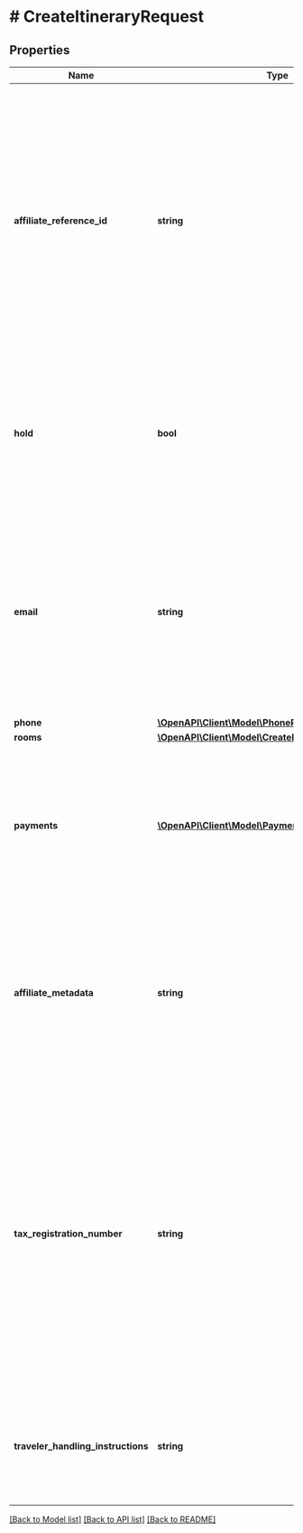 # # CreateItineraryRequest

## Properties

Name | Type | Description | Notes
------------ | ------------- | ------------- | -------------
**affiliate_reference_id** | **string** | Your unique reference value. This field supports from 3 to a maximum of 28 characters and is required to be unique (if provided). Entering special characters (\&quot;&lt;\&quot;, \&quot;&gt;\&quot;, \&quot;(\&quot;, \&quot;)\&quot;, and \&quot;&amp;\&quot;) in this field will result in the request being rejected. | [optional]
**hold** | **bool** | Flag for placing a booking on hold. The booking will be released if the resume link is not followed within the hold period. Please refer to our Hold and Resume documentation. | [optional]
**email** | **string** | Email address for the customer. Must adhere to standard RFC 822 email format. Special characters (\&quot;&lt;\&quot;, \&quot;&gt;\&quot;, \&quot;(\&quot;, \&quot;)\&quot;, and \&quot;&amp;\&quot;) entered in this field will be re-encoded. |
**phone** | [**\OpenAPI\Client\Model\PhoneRequest**](PhoneRequest.md) |  |
**rooms** | [**\OpenAPI\Client\Model\CreateItineraryRequestRoom[]**](CreateItineraryRequestRoom.md) |  |
**payments** | [**\OpenAPI\Client\Model\PaymentRequest[]**](PaymentRequest.md) | Required if payment information prior to booking was not submitted. If register payments was called prior to this call, do not submit payment information again. | [optional]
**affiliate_metadata** | **string** | Field that stores up to 256 characters of additional metadata with the itinerary. Will be returned on all retrieve responses for this itinerary. The data must be in the format &#39;key1:value|key2:value|key3:value&#39;. Other Special characters (\&quot;&lt;\&quot;, \&quot;&gt;\&quot;, \&quot;(\&quot;, \&quot;)\&quot;, and \&quot;&amp;\&quot;) entered in this field will be re-encoded. | [optional]
**tax_registration_number** | **string** | The customer&#39;s taxpayer identification number that is provided by the government to nationals or resident aliens. This number should be collected from individuals that pay taxes or participate in activities that provide revenue for one or more tax types. Note: This value is only needed from Brazilian and Indian customers. | [optional]
**traveler_handling_instructions** | **string** | Custom traveler handling instructions for the hotel. Do not include PCI sensitive data, such as credit card numbers, in this field. | [optional]

[[Back to Model list]](../../README.md#models) [[Back to API list]](../../README.md#endpoints) [[Back to README]](../../README.md)
